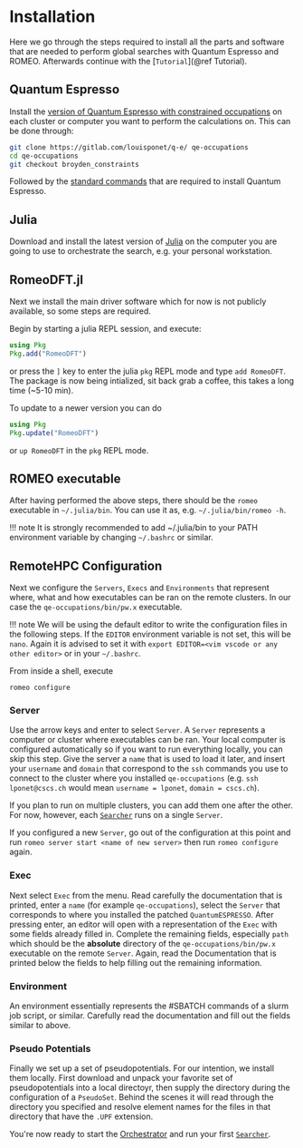 # Installation

Here we go through the steps required to install all the parts and software that are needed to perform global searches with Quantum Espresso and ROMEO.
Afterwards continue with the [`Tutorial`](@ref Tutorial).

## Quantum Espresso

Install the [version of Quantum Espresso with constrained occupations](https://gitlab.com/louisponet/q-e/-/tree/broyden_constraints) on each cluster or computer you want to perform the calculations on.
This can be done through:

```bash
git clone https://gitlab.com/louisponet/q-e/ qe-occupations
cd qe-occupations
git checkout broyden_constraints
```
Followed by the [standard commands](https://www.quantum-espresso.org/Doc/user_guide/node7.html) that are required to install Quantum Espresso.

## Julia
Download and install the latest version of [Julia](https://julialang.org/downloads/) on the computer you are going to use to orchestrate the search, e.g. your personal workstation.

## RomeoDFT.jl

Next we install the main driver software which for now is not publicly available, so some steps are required.

Begin by starting a julia REPL session, and execute:
```julia
using Pkg
Pkg.add("RomeoDFT")
```
or press the `]` key to enter the julia `pkg` REPL mode and type `add RomeoDFT`.
The package is now being intialized, sit back grab a coffee, this takes a long time (~5-10 min).

To update to a newer version you can do
```julia
using Pkg
Pkg.update("RomeoDFT")
```
or `up RomeoDFT` in the `pkg` REPL mode.

## ROMEO executable
After having performed the above steps, there should be the `romeo` executable in `~/.julia/bin`.
You can use it as, e.g. `~/.julia/bin/romeo -h`.

!!! note
    It is strongly recommended to add ~/.julia/bin to your PATH environment variable by changing `~/.bashrc` or similar.

## RemoteHPC Configuration
Next we configure the `Servers`, `Execs` and `Environments` that represent where, what and how executables can be ran on the remote clusters.
In our case the `qe-occupations/bin/pw.x` executable.

!!! note
    We will be using the default editor to write the configuration files in the following steps. If the `EDITOR` environment variable is not set, this
    will be `nano`. Again it is advised to set it with `export EDITOR=<vim vscode or any other editor>` or in your `~/.bashrc`.

From inside a shell, execute
```
romeo configure
```

### Server
Use the arrow keys and enter to select `Server`.
A `Server` represents a computer or cluster where executables can be ran.
Your local computer is configured automatically so if you want to run everything locally, you can skip this step.
Give the server a `name` that is used to load it later, and insert your `username` and `domain` that correspond to the `ssh` commands
you use to connect to the cluster where you installed `qe-occupations` (e.g. `ssh lponet@cscs.ch` would mean `username = lponet`, `domain = cscs.ch`).

If you plan to run on multiple clusters, you can add them one after the other. For now, however, each [`Searcher`](@ref) runs on a single `Server`.

If you configured a new `Server`, go out of the configuration at this point and run `romeo server start <name of new server>` then run `romeo configure` again.

### Exec
Next select `Exec` from the menu. Read carefully the documentation that is printed, enter a `name` (for example `qe-occupations`), select the `Server` that corresponds to where you installed the patched `QuantumESPRESSO`.
After pressing enter, an editor will open with a representation of the `Exec` with some fields already filled in.
Complete the remaining fields, especially `path` which should be the **absolute** directory of the `qe-occupations/bin/pw.x` executable on the remote `Server`.
Again, read the Documentation that is printed below the fields to help filling out the remaining information.

### Environment
An environment essentially represents the #SBATCH commands of a slurm job script, or similar.
Carefully read the documentation and fill out the fields similar to above.

### Pseudo Potentials
Finally we set up a set of pseudopotentials. For our intention, we install them locally.
First download and unpack your favorite set of pseudopotentials into a local directoyr, then supply the directory during the configuration of a `PseudoSet`.
Behind the scenes it will read through the directory you specified and resolve element names for the files in that directory that have the `.UPF` extension.

You're now ready to start the [Orchestrator](@ref) and run your first [`Searcher`](@ref).


